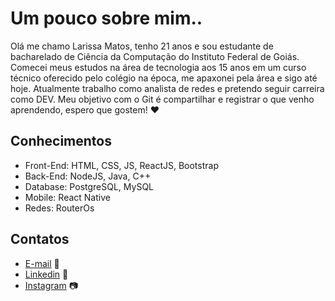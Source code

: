 # Um pouco sobre mim.. 
Olá me chamo Larissa Matos, tenho 21 anos e sou estudante de bacharelado de Ciência da Computação do Instituto Federal de Goiás.
Comecei meus estudos na área de tecnologia aos 15 anos em um curso técnico oferecido pelo colégio na época, me apaxonei
pela área e sigo até hoje.
Atualmente trabalho como analista de redes e pretendo seguir carreira como DEV.
Meu objetivo com o Git é compartilhar e registrar o que venho aprendendo, espero que gostem! ❤️

## Conhecimentos
 - Front-End: HTML, CSS, JS, ReactJS, Bootstrap
 - Back-End: NodeJS, Java, C++
 - Database: PostgreSQL, MySQL
 - Mobile: React Native
 - Redes: RouterOs
## Contatos
 - [E-mail](matoslarissa31@gmail.com) 💌
 - [Linkedin](linkedin.com/in/larissa-matos-b069091a1) 🔗
 - [Instagram](https://https://www.instagram.com/lari_rodrigues312/) 📷





